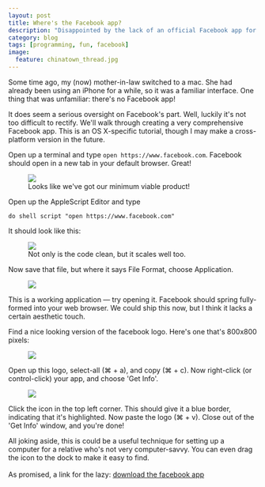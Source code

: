 ```yaml
---
layout: post
title: Where's the Facebook app?
description: "Disappointed by the lack of an official Facebook app for your Mac? Make your own! (download provided for the lazy)"
category: blog
tags: [programming, fun, facebook]
image:
  feature: chinatown_thread.jpg
---
```


Some time ago, my (now) mother-in-law switched to a mac. She had already been using an iPhone for a while, so it was a familiar interface. One thing that was unfamiliar: there's no Facebook app! 

It does seem a serious oversight on Facebook's part. Well, luckily it's not too difficult to rectify. We'll walk through creating a very comprehensive Facebook app. This is an OS X-specific tutorial, though I may make a cross-platform version in the future.

Open up a terminal and type `open https://www.facebook.com`. Facebook should open in a new tab in your default browser. Great! 

<figure>
    <img src="{{ site.url }}/images/facebook_tutorial/mvp.png">
    <figcaption>Looks like we've got our minimum viable product!</figcaption>
</figure>

Open up the AppleScript Editor and type

```applescript
do shell script "open https://www.facebook.com"
```

It should look like this:

<figure>
    <img src="{{ site.url }}/images/facebook_tutorial/applescript.png">
    <figcaption>Not only is the code clean, but it scales well too.</figcaption>
</figure>

Now save that file, but where it says File Format, choose Application.

<figure>
	<img src="{{ site.url }}/images/facebook_tutorial/save_applescript.png">
</figure>

This is a working application &mdash; try opening it. Facebook should spring fully-formed into your web browser. We could ship this now, but I think it lacks a certain aesthetic touch.

Find a nice looking version of the facebook logo. Here's one that's 800x800 pixels:

<figure>
	<img src="{{ site.url }}/images/facebook_tutorial/fb_logo.png">
</figure>

Open up this logo, select-all (⌘ + a), and copy (⌘ + c). Now right-click (or control-click) your app, and choose 'Get Info'. 

<figure>
	<img src="{{ site.url }}/images/facebook_tutorial/get_info_highlight.png">
</figure>

Click the icon in the top left corner. This should give it a blue border, indicating that it's highlighted. Now paste the logo (⌘ + v). Close out of the 'Get Info' window, and you're done!

All joking aside, this is could be a useful technique for setting up a computer for a relative who's not very computer-savvy. You can even drag the icon to the dock to make it easy to find.
<br>
<br>
As promised, a link for the lazy: <a href="{{ site.url }}/extras/facebook.zip" class="btn">download the facebook app</a>